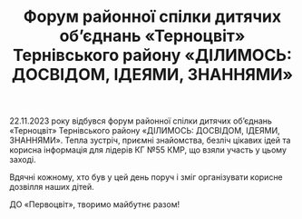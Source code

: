 ﻿---
title: "Форум районної спілки дитячих об’єднань «Терноцвіт» Тернівського району «ДІЛИМОСЬ: ДОСВІДОМ, ІДЕЯМИ, ЗНАННЯМИ»"
---

22.11.2023 року відбувся форум районної спілки дитячих об’єднань «Терноцвіт» Тернівського району «ДІЛИМОСЬ: ДОСВІДОМ, ІДЕЯМИ, ЗНАННЯМИ». Тепла зустріч, приємні знайомства, безліч цікавих ідей та корисна інформація для лідерів КГ №55 КМР, що взяли участь у цьому заході.

Вдячні кожному, хто був у цей день поруч і зміг організувати корисне дозвілля наших дітей.

ДО «Первоцвіт», творимо майбутнє разом!

<slideshow />
